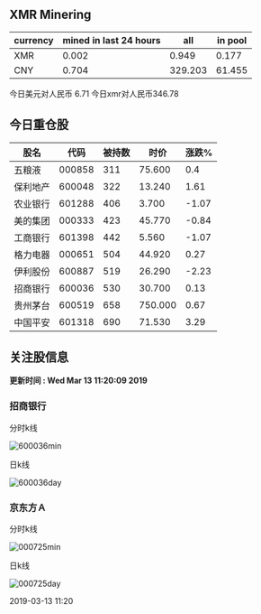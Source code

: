 ## XMR Minering

|currency|mined in last 24 hours|all|in pool|
|---|---|---|---|
|XMR|0.002|0.949|0.177|
|CNY|0.704|329.203|61.455|

今日美元对人民币 6.71	今日xmr对人民币346.78


## 今日重仓股 

|股名|代码|被持数|时价|涨跌%|
|---|---|---|---|---|
|五粮液|000858|311|75.600|0.4|
|保利地产|600048|322|13.240|1.61|
|农业银行|601288|406|3.700|-1.07|
|美的集团|000333|423|45.770|-0.84|
|工商银行|601398|442|5.560|-1.07|
|格力电器|000651|504|44.920|0.27|
|伊利股份|600887|519|26.290|-2.23|
|招商银行|600036|530|30.700|0.13|
|贵州茅台|600519|658|750.000|0.67|
|中国平安|601318|690|71.530|3.29|

## 关注股信息
**更新时间 : Wed Mar 13 11:20:09 2019**
### 招商银行 
分时k线

![600036min](http://image.sinajs.cn/newchart/min/n/sh600036.gif)

日k线

![600036day](http://image.sinajs.cn/newchart/daily/n/sh600036.gif)

### 京东方Ａ 
分时k线

![000725min](http://image.sinajs.cn/newchart/min/n/sz000725.gif)

日k线

![000725day](http://image.sinajs.cn/newchart/daily/n/sz000725.gif)

2019-03-13 11:20